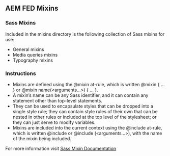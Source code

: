 ## AEM FED Mixins

### Sass Mixins 

Included in the mixins directory is the following collection of Sass mixins for use: 

* General mixins
* Media queries mixins
* Typography mixins

### Instructions

* Mixins are defined using the @mixin at-rule, which is written @mixin <name> { ... } or @mixin name(<arguments...>) { ... }. 
* A mixin’s name can be any Sass identifier, and it can contain any statement other than top-level statements. 
* They can be used to encapsulate styles that can be dropped into a single style rule; they can contain style rules of their own that can be nested in other rules or included at the top level of the stylesheet; or they can just serve to modify variables.
* Mixins are included into the current context using the @include at-rule, which is written @include <name> or @include <name>(<arguments...>), with the name of the mixin being included.

For more information visit [Sass Mixin Documentation](https://sass-lang.com/documentation/at-rules/mixin)